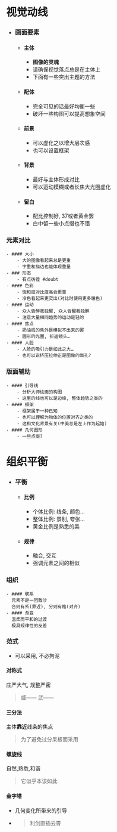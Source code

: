 # 视觉动线
- ### 画面要素
	- #### 主体
		- **图像的灵魂**
		- 请确保视觉落点总是在主体上
		- 下面有一些突出主题的方法
	- #### 配体
		- 完全可见的话最好均衡一些
		- 破坏一些构图可以提高想象空间
	- #### 前景
		- 可以虚化之以增大层次感
		- 也可以设置框架
	- #### 背景
		- 最好与主体形成对比
		- 可以运动模糊或者长焦大光圈虚化
	- #### 留白
		- 配比控制好, 37或者黄金罢
		- 白中留一些小点缀也不错
### 元素对比
	- #### 大小
		- 大的图像看起来总是更重
		- 字重和描边也能体现重量
	- ### 形态
		- 有点彷徨 #doubt
	- #### 色彩
		- 饱和度对比度高会更重
		- 冷色看起来更突出(对比时使用更多暖色)
	- #### 运动
		- 众人皆醉我独醒, 众人皆醒我独醉
		- 注意大量相同趋势的运动是轻的
	- #### 焦点
		- 奶油般的焦外是模拟不出来的罢
		- 圆形的光圈, 折返镜头…
	- #### 人脸
		- 人脸的吸引力是如此之大…
		- 也可以说挤压拉伸正是图像的面孔?
### 版面辅助
	- #### 引导线
		- 分析大师绘画的构图
		- 这里的线也可以是边缘, 整体趋势之类的
	- #### 框架
		- 框架属于一种已知
		- 也可以理解为物体的位置对齐之类的
		- 这和文化背景有关(中美总是左上作为起始)
	- #### 几何图形
		- 一些点缀?
# 组织平衡
- ### 平衡
	- #### 比例
		- 个体比例: 线条, 颜色…
		- 整体比例: 景别, 夸张…
		- 黄金比例是熟悉的美
	- #### 规律
		- 融合, 交互
		- 强调元素之间的相似
### 组织
	- #### 联系
	  元素不是一团散沙
	  合则有系(靠近), 分则有格(对齐)
	- #### 渐变
	  温柔而平和的过渡
	  极具规律性的反差
### 范式
- 可以采用, 不必拘泥
#### 对称式
庄严大气, 规整严密
> 威—— 武——
#### 三分法
主体**靠近**线条的焦点
> 为了避免过分呆板而采用
#### 螺旋线
自然,熟悉,和谐
> 它似乎本该如此
#### 金字塔
- 几何变化所带来的引导
-
  > 利剑直插云霄